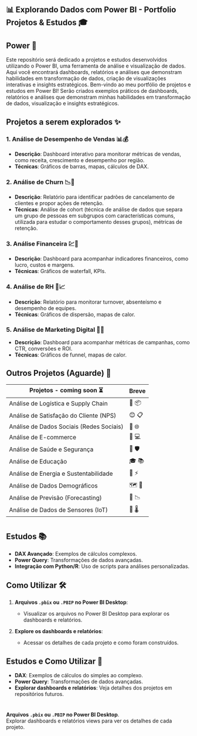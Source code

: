 ## 📊 Explorando Dados com Power BI - Portfolio Projetos & Estudos 🎓

## **Power 🚀**  
Este repositório será dedicado a projetos e estudos desenvolvidos utilizando o Power BI, uma ferramenta de análise e visualização de dados. Aqui você encontrará dashboards, relatórios e análises que demonstram habilidades em transformação de dados, criação de visualizações interativas e insights estratégicos. Bem-vindo ao meu portfólio de projetos e estudos em Power BI! Serão criados exemplos práticos de dashboards, relatórios e análises que demonstram minhas habilidades em transformação de dados, visualização e insights estratégicos.



## **Projetos a serem explorados ✨**

### 1. Análise de Desempenho de Vendas 📊💰
- **Descrição**: Dashboard interativo para monitorar métricas de vendas, como receita, crescimento e desempenho por região.
- **Técnicas**: Gráficos de barras, mapas, cálculos de DAX.

### 2. Análise de Churn 📉👤
- **Descrição**: Relatório para identificar padrões de cancelamento de clientes e propor ações de retenção.
- **Técnicas**: Análise de cohort (técnica de análise de dados que separa um grupo de pessoas em subgrupos com características comuns, utilizada para estudar o comportamento desses grupos), métricas de retenção.

### 3. Análise Financeira 💹🏦
- **Descrição**: Dashboard para acompanhar indicadores financeiros, como lucro, custos e margens.
- **Técnicas**: Gráficos de waterfall, KPIs.

### 4. Análise de RH 👥📈
- **Descrição**: Relatório para monitorar turnover, absenteísmo e desempenho de equipes.
- **Técnicas**: Gráficos de dispersão, mapas de calor.

### 5. Análise de Marketing Digital 📱📢
- **Descrição**: Dashboard para acompanhar métricas de campanhas, como CTR, conversões e ROI.
- **Técnicas**: Gráficos de funnel, mapas de calor.



## **Outros Projetos (Aguarde)** 🚧

| Projetos - coming soon ⏳                     |     Breve    |
|----------------------------------------------|---------------|
| Análise de Logística e Supply Chain          | 🚚 📦         |
| Análise de Satisfação do Cliente (NPS)       | 😊 📋         |
| Análise de Dados Sociais (Redes Sociais)     | 📱 🌐         |
| Análise de E-commerce                        | 🛒 💻         |
| Análise de Saúde e Segurança                 | 🏥 🛡️         |
| Análise de Educação                          | 🎓 📚         |
| Análise de Energia e Sustentabilidade        | 🌱 ⚡         |
| Análise de Dados Demográficos                | 🗺️ 👫         |
| Análise de Previsão (Forecasting)            | 🔮 📉         |
| Análise de Dados de Sensores (IoT)           | 📡 🌡️         |

#

## **Estudos** 📚

- **DAX Avançado**: Exemplos de cálculos complexos.
- **Power Query**: Transformações de dados avançadas.
- **Integração com Python/R**: Uso de scripts para análises personalizadas.



## **Como Utilizar** 🛠️

1. **Arquivos `.pbix` ou `.PBIP` no Power BI Desktop**:
   - Visualizar os arquivos no Power BI Desktop para explorar os dashboards e relatórios.

2. **Explore os dashboards e relatórios**:
   - Acessar os detalhes de cada projeto e como foram construídos.



## **Estudos e Como Utilizar** 🧠

- **DAX**: Exemplos de cálculos do simples ao complexo.
- **Power Query**: Transformações de dados avançadas.
- **Explorar dashboards e relatórios**: Veja detalhes dos projetos em repositórios futuros.

#

**Arquivos `.pbix` ou `.PBIP` no Power BI Desktop**.  
Explorar dashboards e relatórios views para ver os detalhes de cada projeto.
